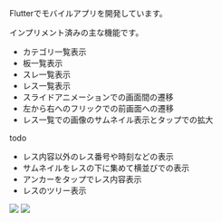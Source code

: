 Flutterでモバイルアプリを開発しています。

インプリメント済みの主な機能です。
- カテゴリ一覧表示
- 板一覧表示
- スレ一覧表示
- レス一覧表示
- スライドアニメーションでの画面間の遷移
- 左から右へのフリックでの前画面への遷移
- レス一覧での画像のサムネイル表示とタップでの拡大

todo
- レス内容以外のレス番号や時刻などの表示
- サムネイルをレスの下に集めて横並びでの表示
- アンカーをタップでレス内容表示
- レスのツリー表示

![](https://storage.googleapis.com/zenn-user-upload/cac31ba84bfa-20240218.gif)
![](https://storage.googleapis.com/zenn-user-upload/cef6ea41871f-20240210.gif)
